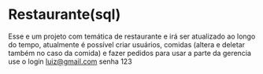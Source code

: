 # Restaurante(sql)
 Esse e um projeto com temática de restaurante e irá ser atualizado ao longo do tempo, atualmente é possível criar usuários, comidas (altera e deletar também no caso da comida) e fazer pedidos 
para usar a parte da gerencia use o login luiz@gmail.com senha 123
